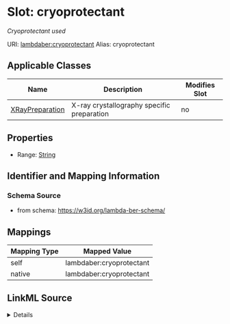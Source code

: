 

# Slot: cryoprotectant 


_Cryoprotectant used_





URI: [lambdaber:cryoprotectant](https://w3id.org/lambda-ber-schema/cryoprotectant)
Alias: cryoprotectant

<!-- no inheritance hierarchy -->





## Applicable Classes

| Name | Description | Modifies Slot |
| --- | --- | --- |
| [XRayPreparation](XRayPreparation.md) | X-ray crystallography specific preparation |  no  |






## Properties

* Range: [String](String.md)




## Identifier and Mapping Information






### Schema Source


* from schema: https://w3id.org/lambda-ber-schema/




## Mappings

| Mapping Type | Mapped Value |
| ---  | ---  |
| self | lambdaber:cryoprotectant |
| native | lambdaber:cryoprotectant |




## LinkML Source

<details>
```yaml
name: cryoprotectant
description: Cryoprotectant used
from_schema: https://w3id.org/lambda-ber-schema/
rank: 1000
alias: cryoprotectant
owner: XRayPreparation
domain_of:
- XRayPreparation
range: string

```
</details>